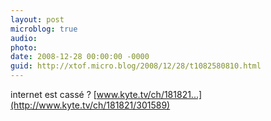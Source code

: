 ```yaml
---
layout: post
microblog: true
audio: 
photo: 
date: 2008-12-28 00:00:00 -0000
guid: http://xtof.micro.blog/2008/12/28/t1082580810.html
---
```

internet est cassé ? [www.kyte.tv/ch/181821...](http://www.kyte.tv/ch/181821/301589)
